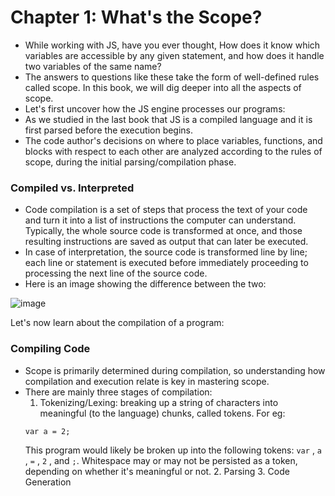 # Chapter 1: What's the Scope?

- While working with JS, have you ever thought, How does it know which variables are accessible by any given statement, and how does it handle two variables of the same name?
- The answers to questions like these take the form of well-defined rules called scope. In this book, we will dig deeper into all the aspects of scope.
- Let's first uncover how the JS engine processes our programs: 
- As we studied in the last book that JS is a compiled language and it is first parsed before the execution begins.
- The code author's decisions on where to place variables, functions, and blocks with respect to each other are analyzed according to the rules of scope, during the initial parsing/compilation phase.

### Compiled vs. Interpreted

- Code compilation is a set of steps that process the text of your code and turn it into a list of instructions the computer can understand. Typically, the whole source code is transformed at once, and those resulting instructions are saved as output that can later be executed.
- In case of interpretation, the source code is transformed line by line; each line or statement is executed before immediately proceeding to processing the next line of the source code.
- Here is an image showing the difference between the two: 

![image](https://user-images.githubusercontent.com/42200276/106129194-0ad25300-6186-11eb-9ca8-d0b7ebc32f88.png)

Let's now learn about the compilation of a program:

### Compiling Code

- Scope is primarily determined during compilation, so understanding how compilation and execution relate is key in mastering scope.
- There are mainly three stages of compilation:
  1. Tokenizing/Lexing: breaking up a string of characters into meaningful (to the language) chunks, called tokens. For eg:
  ```
  var a = 2;
  ```
  This program would likely be broken up into the following tokens: `var` , `a` , `=` , `2` , and `;`. Whitespace may or may not be persisted as a token, depending on whether it's meaningful or not. 
  2. Parsing
  3. Code Generation























